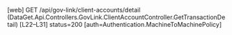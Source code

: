 [web] GET /api/gov-link/client-accounts/detail  (DataGet.Api.Controllers.GovLink.ClientAccountController.GetTransactionDetail)  [L22–L31] status=200 [auth=Authentication.MachineToMachinePolicy]

